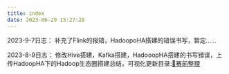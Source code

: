 ```yaml
---
title: index
date: 2023-06-29 15:27:28
---
```

2023-9-7日志：
补充了Flink的报错，HadoopoHA搭建的错误书写，暂定......

2023-8-9日志：
修改Hive搭建，Kafka搭建，HadooopHA搭建的书写错误，上传HadoopHA下的Hadoop生态圈搭建总结，可视化更新目录:<a href=https://eaglehawk2.github.io/2023/07/19/readyRace>💯赛前整理</a>

